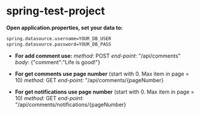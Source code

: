 # spring-test-project

**Open application.properties, set your data to:**
```sh
spring.datasource.username=YOUR_DB_USER
spring.datasource.password=YOUR_DB_PASS
```

 - **For add comment use:**
*method*:     POST
*end-point*:  "/api/comments"
*body*:       {"comment":"Life is good!"}
  
 - **For get comments use page number** (start with 0. Max item in page = 10)
*method:*     GET
*end-point:*  "/api/comments/{pageNumber}
  
 - **For get notifications use page number** (start with 0. Max item in page = 10)
*method:*     GET
*end-point:*  "/api/comments/notifications/{pageNumber}
  

